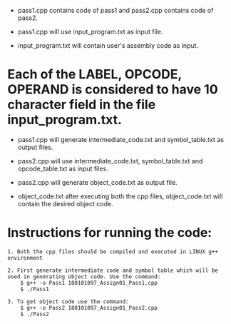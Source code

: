 - pass1.cpp contains code of pass1 and pass2.cpp contains code of pass2.
- pass1.cpp will use input_program.txt as input file.

- input_program.txt will contain user's assembly code as input. 

# Each of the LABEL, OPCODE, OPERAND is considered to have 10 character field in the file input_program.txt. 

- pass1.cpp will generate intermediate_code.txt and symbol_table.txt as output files.

- pass2.cpp will use intermediate_code.txt, symbol_table.txt and opcode_table.txt as input files.
- pass2.cpp will generate object_code.txt as output file.
- object_code.txt after executing both the cpp files, object_code.txt will contain the desired object code.

# Instructions for running the code:

	1. Both the cpp files should be compiled and executed in LINUX g++ environment 

	2. First generate intermediate code and symbol table which will be used in generating object code. Use the command:
		$ g++ -o Pass1 180101097_Assign01_Pass1.cpp
		$ ./Pass1

	3. To get object code use the command:
		$ g++ -o Pass2 180101097_Assign01_Pass2.cpp
		$ ./Pass2 																															